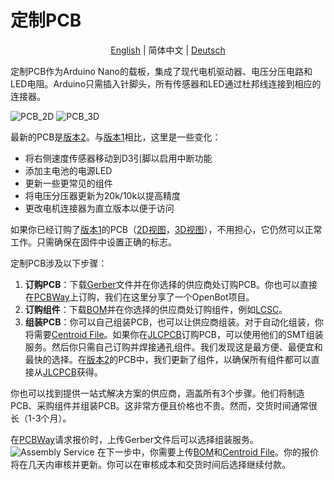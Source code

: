 # 定制PCB

<p align="center">
  <a href="README.md">English</a> |
  <span>简体中文</span> |
  <a href="README.de-DE.md">Deutsch</a>
</p>

定制PCB作为Arduino Nano的载板，集成了现代电机驱动器、电压分压电路和LED电阻。Arduino只需插入针脚头，所有传感器和LED通过杜邦线连接到相应的连接器。

![PCB_2D](../../../docs/images/pcb_2d_v2.png)
![PCB_3D](../../../docs/images/pcb_3d_v2.png)

最新的PCB是[版本2](v2)。与[版本1](v1)相比，这里是一些变化：

- 将右侧速度传感器移动到D3引脚以启用中断功能
- 添加主电池的电源LED
- 更新一些更常见的组件
- 将电压分压器更新为20k/10k以提高精度
- 更改电机连接器为直立版本以便于访问

如果你已经订购了[版本1](v1)的PCB（[2D视图](../../../docs/images/pcb_2d_v1.png)，[3D视图](../../../docs/images/pcb_3d_v1.png)），不用担心，它仍然可以正常工作。只需确保在固件中设置正确的标志。

定制PCB涉及以下步骤：

1) **订购PCB**：下载[Gerber](v2/gerber_v2.zip)文件并在你选择的供应商处订购PCB。你也可以直接在[PCBWay](https://www.pcbway.com/project/shareproject/OpenBot__Turning_Smartphones_into_Robots.html)上订购，我们在这里分享了一个OpenBot项目。
2) **订购组件**：下载[BOM](v2/BOM_v2.csv)并在你选择的供应商处订购组件，例如[LCSC](https://lcsc.com)。
3) **组装PCB**：你可以自己组装PCB，也可以让供应商组装。对于自动化组装，你将需要[Centroid File](v2/centroid_file_v2.csv)。如果你在[JLCPCB](https://jlcpcb.com/)订购PCB，可以使用他们的SMT组装服务。然后你只需自己订购并焊接通孔组件。我们发现这是最方便、最便宜和最快的选择。在[版本2](v2)的PCB中，我们更新了组件，以确保所有组件都可以直接从[JLCPCB](https://jlcpcb.com/)获得。

你也可以找到提供一站式解决方案的供应商，涵盖所有3个步骤。他们将制造PCB、采购组件并组装PCB。这非常方便且价格也不贵。然而，交货时间通常很长（1-3个月）。

在[PCBWay](https://www.pcbway.com/orderonline.aspx)请求报价时，上传Gerber文件后可以选择组装服务。
![Assembly Service](../../../docs/images/assembly_service.jpg)
在下一步中，你需要上传[BOM](v2/BOM_v2.csv)和[Centroid File](v2/centroid_file_v2.csv)。你的报价将在几天内审核并更新。你可以在审核成本和交货时间后选择继续付款。
